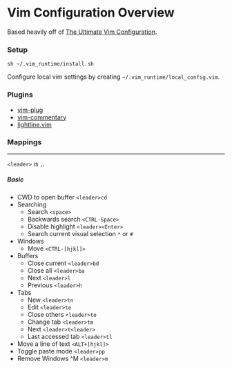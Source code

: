 # Vim Configuration Overview

Based heavily off of [The Ultimate Vim Configuration](https://github.com/amix/vimrc).

### Setup
```
sh ~/.vim_runtime/install.sh
```

Configure local vim settings by creating `~/.vim_runtime/local_config.vim`.

### Plugins
* [vim-plug](https://github.com/junegunn/vim-plug)
* [vim-commentary](https://github.com/tpope/vim-commentary)
* [lightline.vim](https://github.com/itchyny/lightline.vim)

### Mappings
---
`<leader>` is `,`.

##### Basic
* CWD to open buffer `<leader>cd`
* Searching
  * Search `<space>`
  * Backwards search `<CTRL-Space>`
  * Disable highlight `<leader><Enter>`
  * Search current visual selection `*` or `#`
* Windows
  * Move `<CTRL-[hjkl]>` 
* Buffers
  * Close current `<leader>bd`
  * Close all `<leader>ba`
  * Next `<leader>l`
  * Previous `<leader>h`
* Tabs
  * New `<leader>tn`
  * Edit `<leader>te`
  * Close others `<leader>to`
  * Change tab `<leader>tm`
  * Next `<leader>t<leader>`
  * Last accessed tab `<leader>tl`
* Move a line of text `<ALT+[hjkl]>`
* Toggle paste mode `<leader>pp`
* Remove Windows ^M `<leader>m`

